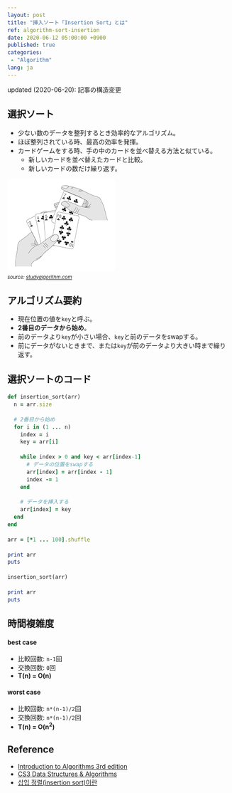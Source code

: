 ```yaml
---
layout: post
title: "挿入ソート「Insertion Sort」とは"
ref: algorithm-sort-insertion
date: 2020-06-12 05:00:00 +0900
published: true
categories:
 - "Algorithm"
lang: ja
---
```


<div class="updated">
updated (2020-06-20): 記事の構造変更
</div>

## 選択ソート
- 少ない数のデータを整列するとき効率的なアルゴリズム。
- ほぼ整列されている時、最高の効率を発揮。
- カードゲームをする時、手の中のカードを並べ替える方法と似ている。
  + 新しいカードを並べ替えたカードと比較。
  + 新しいカードの数だけ繰り返す。

<img src="/assets/images/algorithm/sorting/insertion.png"> <br>
<span style="font-size:11px"><i>source: <a href="https://studyalgorithms.com/array/insertion-sort/#">studyalgorithm.com</a></i></span>

<div class="divider"></div>

## アルゴリズム要約
- 現在位置の値を`key`と呼ぶ。
- **2番目のデータから始め**。
- 前のデータより`key`が小さい場合、`key`と前のデータをswapする。
- 前にデータがないときまで、または`key`が前のデータより大きい時まで繰り返す。

<div class="divider"></div>

## 選択ソートのコード

```rb
def insertion_sort(arr)
  n = arr.size

  # 2番目から始め
  for i in (1 ... n)
    index = i
    key = arr[i]

    while index > 0 and key < arr[index-1]
      # データの位置をswapする
      arr[index] = arr[index - 1]
      index -= 1
    end

    # データを挿入する
    arr[index] = key
  end
end

arr = [*1 ... 100].shuffle

print arr
puts

insertion_sort(arr)

print arr
puts
```

<div class="divider"></div>

## 時間複雑度
#### best case
- 比較回数: `n-1`回
- 交換回数: `0`回
- **T(n) = O(n)**

#### worst case
- 比較回数: `n*(n-1)/2`回
- 交換回数: `n*(n-1)/2`回
- <b>T(n) = O(n<sup>2</sup>)</b>

<div class="divider"></div>

## Reference
- [Introduction to Algorithms 3rd edition](https://www.amazon.com/Introduction-Algorithms-3rd-MIT-Press/dp/0262033844)
- [CS3 Data Structures & Algorithms](https://opendsa-server.cs.vt.edu/ODSA/Books/CS3/html/InsertionSort.html)
- [삽입 정렬(insertion sort)이란](https://gmlwjd9405.github.io/2018/05/06/algorithm-insertion-sort.html)
